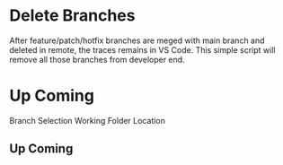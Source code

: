 # Delete Branches
After feature/patch/hotfix branches are meged with main branch and deleted in remote, the traces remains in VS Code.
This simple script will remove all those branches from developer end.

# Up Coming
Branch Selection
Working Folder Location

## Up Coming
